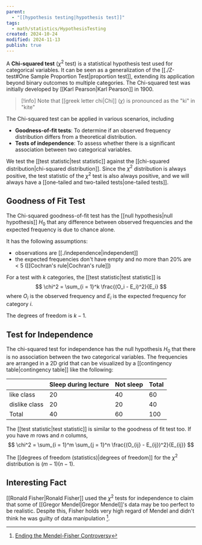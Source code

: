 ```yaml
---
parent:
  - "[[hypothesis testing|hypothesis test]]"
tags:
  - math/statistics/HypothesisTesting
created: 2024-10-24
modified: 2024-11-13
publish: true
---
```

A **Chi-squared test** ($\chi^2$ test) is a statistical hypothesis test used for categorical variables. It can be seen as a generalization of the [[./Z-test#One Sample Proportion Test|proportion test]], extending its application beyond binary outcomes to multiple categories. The Chi-squared test was initially developed by [[Karl Pearson|Karl Pearson]] in 1900.

> [!info] Note that [[greek letter chi|Chi]] ($\chi$) is pronounced as the "ki" in "kite"

The Chi-squared test can be applied in various scenarios, including
- **Goodness-of-fit tests**: To determine if an observed frequency distribution differs from a theoretical distribution.
- **Tests of independence**: To assess whether there is a significant association between two categorical variables.

We test the [[test statistic|test statistic]] against the [[chi-squared distribution|chi-squared distribution]]. Since the $\chi^2$ distribution is always positive, the test statistic of the $\chi^2$ test is also always positive, and we will always have a [[one-tailed and two-tailed tests|one-tailed tests]].

## Goodness of Fit Test

The Chi-squared goodness-of-fit test has the [[null hypothesis|null hypothesis]] $H_0$ that any difference between observed frequencies and the expected frequency is due to chance alone.

It has the following assumptions:
- observations are [[./independence|independent]]
- the expected frequencies don't have empty and no more than 20% are < 5 ([[Cochran's rule|Cochran's rule]])

For a test with $k$ categories, the [[test statistic|test statistic]] is
$$
\chi^2 = \sum_{i = 1}^k \frac{(O_i - E_i)^2}{E_i}
$$
where $O_i$ is the observed frequency and $E_i$ is the expected frequency for category $i$.

The degrees of freedom is $k - 1$.

## Test for Independence

The chi-squared test for independence has the null hypothesis $H_0$ that there is no association between the two categorical variables. The frequencies are arranged in a 2D grid that can be visualized by a [[contingency table|contingency table]] like the following:

|               | Sleep during lecture | Not sleep | Total |
| ------------- | -------------------- | --------- | ----- |
| like class    | 20                   | 40        | 60    |
| dislike class | 20                   | 20        | 40    |
| Total         | 40                   | 60        | 100   |

The [[test statistic|test statistic]] is similar to the goodness of fit test too. If you have $m$ rows and $n$ columns, 
$$
\chi^2 = \sum_{i = 1}^m \sum_{j = 1}^n \frac{(O_{ij} - E_{ij})^2}{E_{ij}}
$$

The [[degrees of freedom (statistics)|degrees of freedom]] for the $\chi^2$ distribution is $(m - 1)(n - 1)$.

## Interesting Fact

[[Ronald Fisher|Ronald Fisher]] used the $\chi^2$ tests for independence to claim that some of [[Gregor Mendel|Gregor Mendel]]'s data may be too perfect to be realistic. Despite this, Fisher holds very high regard of Mendel and didn't think he was guilty of data manipulation [^1].

[^1]: [Ending the Mendel-Fisher Controversy](https://www.jstor.org/stable/j.ctv10tq47g)